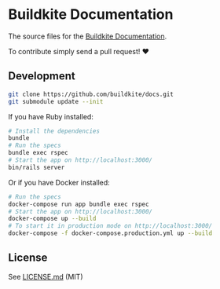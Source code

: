 # Buildkite Documentation

The source files for the [Buildkite Documentation](https://buildkite.com/docs).

To contribute simply send a pull request! :heart:

## Development

```bash
git clone https://github.com/buildkite/docs.git
git submodule update --init
```

If you have Ruby installed:

```bash
# Install the dependencies
bundle
# Run the specs
bundle exec rspec
# Start the app on http://localhost:3000/
bin/rails server
```

Or if you have Docker installed:

```bash
# Run the specs
docker-compose run app bundle exec rspec
# Start the app on http://localhost:3000/
docker-compose up --build
# To start it in production mode on http://localhost:3000/
docker-compose -f docker-compose.production.yml up --build
```

## License

See [LICENSE.md](LICENSE.md) (MIT)
